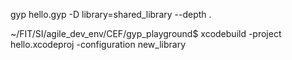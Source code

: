
gyp hello.gyp -D library=shared_library --depth .


~/FIT/SI/agile_dev_env/CEF/gyp_playground$ xcodebuild -project hello.xcodeproj -configuration new_library
